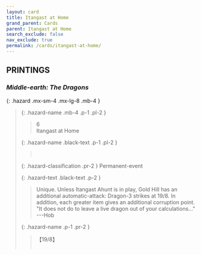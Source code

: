 ```yaml
---
layout: card
title: Itangast at Home
grand_parent: Cards
parent: Itangast at Home
search_exclude: false
nav_exclude: true
permalink: /cards/itangast-at-home/
---
```


## PRINTINGS


### _Middle-earth: The Dragons_

{: .hazard .mx-sm-4 .mx-lg-8 .mb-4 }
> {: .hazard-name .mb-4 .p-1 .pl-2 }
> > <div class="hazard-mp">6</div>
> > <div class="card-name">Itangast at Home</div>
>
> {: .hazard-name .black-text .p-1 .pl-2 }
> > &nbsp;
>
> {: .hazard-classification .pr-2 }
> Permanent-event
>
> {: .hazard-text .black-text .p-2 }
> > Unique. Unless Itangast Ahunt is in play, Gold Hill has an additional automatic-attack: Dragon-3 strikes at 19/8. In addition, each greater item gives an additional corruption point.  "It does not do to leave a live dragon out of your calculations..." ---Hob 
>
> {: .hazard-name .p-1 .pr-2 }
> > <div class="card-shield">【19/8】</div>
> > <div class="card-corruption">&nbsp;</div>
